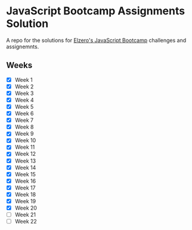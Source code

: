 # JavaScript Bootcamp Assignments Solution

A repo for the solutions for
[Elzero's JavaScript Bootcamp](https://elzero.org/study/javascript-bootcamp-2021-study-plan/) challenges and
assignemnts.

## Weeks

- [x] Week 1
- [x] Week 2
- [x] Week 3
- [x] Week 4
- [x] Week 5
- [x] Week 6
- [x] Week 7
- [x] Week 8
- [x] Week 9
- [x] Week 10
- [x] Week 11
- [x] Week 12
- [x] Week 13
- [x] Week 14
- [x] Week 15
- [x] Week 16
- [x] Week 17
- [x] Week 18
- [x] Week 19
- [x] Week 20
- [ ] Week 21
- [ ] Week 22
